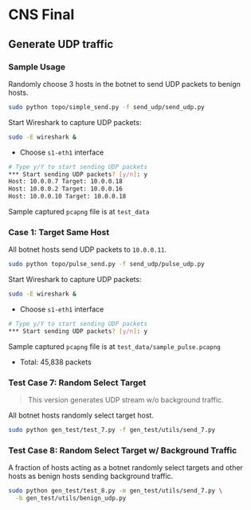 # CNS Final

## Generate UDP traffic

### Sample Usage

Randomly choose 3 hosts in the botnet to send UDP packets to benign hosts.

```bash
sudo python topo/simple_send.py -f send_udp/send_udp.py
```

Start Wireshark to capture UDP packets:

```bash
sudo -E wireshark &
```

- Choose `s1-eth1` interface

```bash
# Type y/Y to start sending UDP packets
*** Start sending UDP packets? [y/n]: y
Host: 10.0.0.7 Target: 10.0.0.18
Host: 10.0.0.2 Target: 10.0.0.16
Host: 10.0.0.10 Target: 10.0.0.18
```

Sample captured `pcapng` file is at `test_data`

### Case 1: Target Same Host

All botnet hosts send UDP packets to `10.0.0.11`.

```bash
sudo python topo/pulse_send.py -f send_udp/pulse_udp.py
```

Start Wireshark to capture UDP packets:

```bash
sudo -E wireshark &
```

- Choose `s1-eth1` interface

```bash
# Type y/Y to start sending UDP packets
*** Start sending UDP packets? [y/n]: y
```

Sample captured `pcapng` file is at `test_data/sample_pulse.pcapng`

- Total: 45,838 packets

### Test Case 7: Random Select Target

> This version generates UDP stream w/o background traffic.

All botnet hosts randomly select target host.

```bash
sudo python gen_test/test_7.py -f gen_test/utils/send_7.py
```

### Test Case 8: Random Select Target w/ Background Traffic

A fraction of hosts acting as a botnet randomly select targets and other hosts as benign hosts sending background traffic.

```bash
sudo python gen_test/test_8.py -m gen_test/utils/send_7.py \
  -b gen_test/utils/benign_udp.py
```

